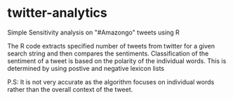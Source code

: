 # twitter-analytics
Simple Sensitivity analysis on "#Amazongo" tweets using R

The R code extracts specified number of tweets from twitter for a given search string and then compares the sentiments.
Classification of the sentiment of a tweet is based on the polarity of the individual words. This is determined by using postive and negative lexicon lists

P.S: It is not very accurate as the algorithm focuses on individual words rather than the overall context of the tweet.
